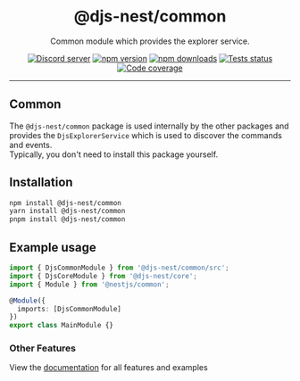 <div align="center">
    <h1>@djs-nest/common</h1>
    Common module which provides the explorer service.
    <br/>
    <p>
        <a href="https://discord.gg/djs"><img src="https://img.shields.io/discord/222078108977594368?color=5865F2&logo=discord&logoColor=white" alt="Discord server" /></a>
		<a href="https://www.npmjs.com/package/@djs-nest/common"><img src="https://img.shields.io/npm/v/@djs-nest/common.svg?maxAge=3600" alt="npm version" /></a>
		<a href="https://www.npmjs.com/package/@djs-nest/common"><img src="https://img.shields.io/npm/dt/@djs-nest/common.svg?maxAge=3600" alt="npm downloads" /></a>
		<a href="https://github.com/djs-nest/djs-nest/actions"><img src="https://github.com/djs-nest/djs-nest/actions/workflows/tests.yml/badge.svg" alt="Tests status" /></a>
		<a href="https://codecov.io/gh/djs-nest/djs-nest" ><img src="https://codecov.io/gh/djs-nest/djs-nest/branch/main/graph/badge.svg?flag=common" alt="Code coverage" /></a>
	</p>
</div>

---

## Common

The `@djs-nest/common` package is used internally by the other packages and provides the `DjsExplorerService` which is
used to discover the commands and events.  
Typically, you don't need to install this package yourself.

## Installation

```bash
npm install @djs-nest/common
yarn install @djs-nest/common
pnpm install @djs-nest/common
```

## Example usage

```ts
import { DjsCommonModule } from '@djs-nest/common/src';
import { DjsCoreModule } from '@djs-nest/core';
import { Module } from '@nestjs/common';

@Module({
  imports: [DjsCommonModule]
})
export class MainModule {}
```

### Other Features

View the [documentation][documentation] for all features and examples

[documentation]: https://djs-nest.github.io/djs-nest/
